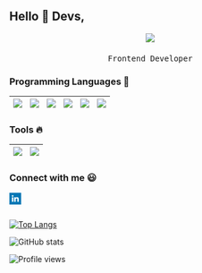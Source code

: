 ## Hello :wave: Devs, 

<p align="center">
  <img src="https://camo.githubusercontent.com/af294ac6128143eb9e5d50ad3000623978355e38/68747470733a2f2f7777772e72617673616e6d656469612e636f6d2f7765625f6173736574732f696d616765732f776562736974652e676966" width=1200>
  <br><br>
  <samp>
  Frontend Developer

  </samp>
</p>

### Programming Languages  :rocket:
|<img src="https://upload.wikimedia.org/wikipedia/commons/thumb/4/47/React.svg/1200px-React.svg.png" width=60> | <img src="https://www.desarrollosnea.com/images/technology/redux.png" width=60> | <img src="https://raw.githubusercontent.com/coderjojo/coderjojo/master/img/js.png" width=60> | <img src="https://res.cloudinary.com/practicaldev/image/fetch/s--RpUfSAFP--/c_imagga_scale,f_auto,fl_progressive,h_1080,q_auto,w_1080/https://dev-to-uploads.s3.amazonaws.com/uploads/articles/8otweo5ef6kwc26rmxe5.png" width=60> | <img src="https://web-strapi.mrmilu.com/uploads/flutter_logo_470e9f7491.png" width=60> | <img src="https://upload.wikimedia.org/wikipedia/commons/thumb/4/4c/Typescript_logo_2020.svg/1200px-Typescript_logo_2020.svg.png" width=60>
|:---:|:---:|:---:|:---:|:---:|:---:|


### Tools :fire:
|<img src="https://cdn.freebiesupply.com/logos/thumbs/2x/visual-studio-code-logo.png" width=60> | <img src="https://raw.githubusercontent.com/coderjojo/coderjojo/master/img/github.svg" width=60> | 
|:---:|:---:|

### Connect with me :smiley:
<a href="https://www.linkedin.com/in/jorge-mestre-lozano-ba48b2154/">
  <img align="left" alt="mestre lozano Linkedin" width="21px" src="https://raw.githubusercontent.com/edent/SuperTinyIcons/099dc12b59179d07d534069bc8551718f786d91a/images/svg/linkedin.svg" />
</a>

<br/> <br/>

[![Top Langs](https://github-readme-stats.vercel.app/api/top-langs/?username=jmestrelozano)](https://github.com/anuraghazra/github-readme-stats)

![GitHub stats](https://github-readme-stats.vercel.app/api?username=jmestrelozano&show_icons=true)  

![Profile views](https://gpvc.arturio.dev/jmestrelozano)  
